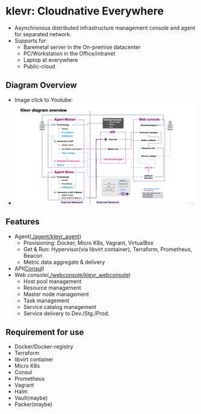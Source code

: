 # klevr: Cloudnative Everywhere
 * Asynchronous distributed infrastructure management console and agent for separated network.
 * Supports for:
   * Baremetal server in the On-premise datacenter
   * PC/Workstation in the Office/intranet
   * Laptop at everywhere
   * Public-cloud

## Diagram Overview
 * Image click to Youtube:
 * [![Diagram Overview](/Klevr_diagram_overview.png)](https://www.youtube.com/watch?v=3dhf-Pzc13Y)


## Features
 * Agent([./agent/klevr_agent](agent/))
   * Provisioning: Docker, Micro K8s, Vagrant, VirtualBox
   * Get & Run: Hypervisor(via libvirt container), Terraform, Prometheus, Beacon
   * Metric data aggregate & delivery
 * API([Consul](https://github.com/hashicorp/consul))
 * Web console([./webconsole/klevr_webconsole](./webconsole/))
   * Host pool management
   * Resource management
   * Master node management 
   * Task management 
   * Service catalog management
   * Service delivery to Dev./Stg./Prod.
   

## Requirement for use
 * Docker/Docker-registry
 * Terraform 
 * libvirt container
 * Micro K8s
 * Consul
 * Prometheus 
 * Vagrant
 * Halm
 * Vault(maybe)
 * Packer(maybe)
